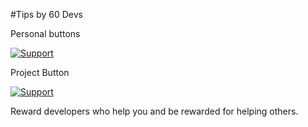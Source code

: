 #Tips by 60 Devs

Personal buttons

[![Support](https://supporter.60devs.com/api/b/fd92ac0c038a5ef6b879009c0b758b36)](https://supporter.60devs.com/give/fd92ac0c038a5ef6b879009c0b758b36)

Project Button

[![Support](https://supporter.60devs.com/api/b/fd92ac0c038a5ef6b879009c0b758b36/Supporter%20Extension)](https://supporter.60devs.com/support/fd92ac0c038a5ef6b879009c0b758b36/Supporter%20Extension)


Reward developers who help you and be rewarded for helping others.
